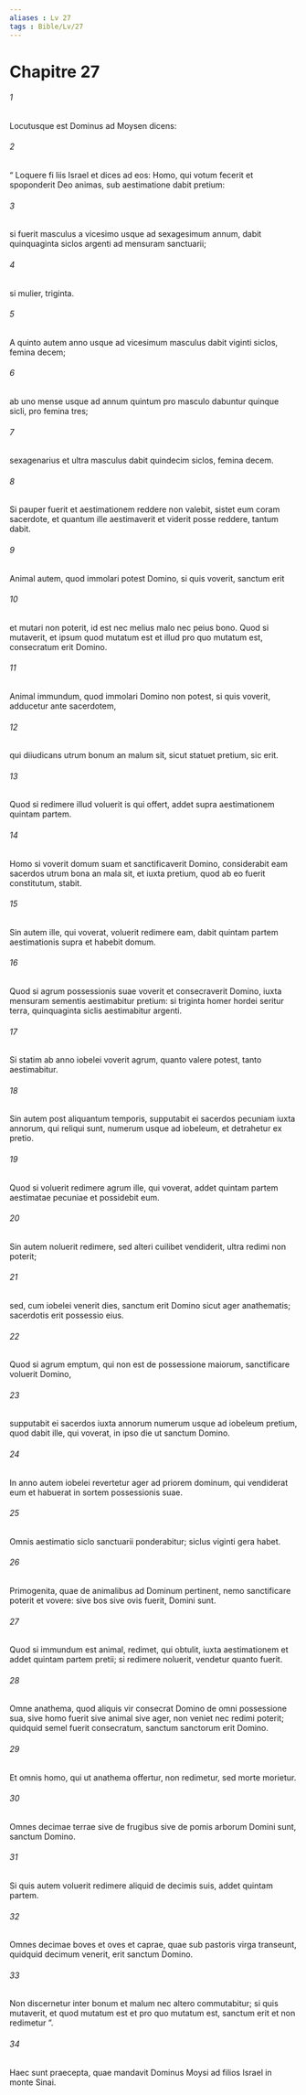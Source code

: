 ```yaml
---
aliases : Lv 27
tags : Bible/Lv/27
---
```


# Chapitre 27

###### 1
Locutusque est Dominus ad Moysen dicens: 
###### 2
“ Loquere fi liis Israel et dices ad eos: Homo, qui votum fecerit et spoponderit Deo animas, sub aestimatione dabit pretium: 
###### 3
si fuerit masculus a vicesimo usque ad sexagesimum annum, dabit quinquaginta siclos argenti ad mensuram sanctuarii; 
###### 4
si mulier, triginta. 
###### 5
A quinto autem anno usque ad vicesimum masculus dabit viginti siclos, femina decem; 
###### 6
ab uno mense usque ad annum quintum pro masculo dabuntur quinque sicli, pro femina tres; 
###### 7
sexagenarius et ultra masculus dabit quindecim siclos, femina decem. 
###### 8
Si pauper fuerit et aestimationem reddere non valebit, sistet eum coram sacerdote, et quantum ille aestimaverit et viderit posse reddere, tantum dabit.
###### 9
Animal autem, quod immolari potest Domino, si quis voverit, sanctum erit 
###### 10
et mutari non poterit, id est nec melius malo nec peius bono. Quod si mutaverit, et ipsum quod mutatum est et illud pro quo mutatum est, consecratum erit Domino. 
###### 11
Animal immundum, quod immolari Domino non potest, si quis voverit, adducetur ante sacerdotem, 
###### 12
qui diiudicans utrum bonum an malum sit, sicut statuet pretium, sic erit. 
###### 13
Quod si redimere illud voluerit is qui offert, addet supra aestimationem quintam partem.
###### 14
Homo si voverit domum suam et sanctificaverit Domino, considerabit eam sacerdos utrum bona an mala sit, et iuxta pretium, quod ab eo fuerit constitutum, stabit. 
###### 15
Sin autem ille, qui voverat, voluerit redimere eam, dabit quintam partem aestimationis supra et habebit domum.
###### 16
Quod si agrum possessionis suae voverit et consecraverit Domino, iuxta mensuram sementis aestimabitur pretium: si triginta homer hordei seritur terra, quinquaginta siclis aestimabitur argenti. 
###### 17
Si statim ab anno iobelei voverit agrum, quanto valere potest, tanto aestimabitur. 
###### 18
Sin autem post aliquantum temporis, supputabit ei sacerdos pecuniam iuxta annorum, qui reliqui sunt, numerum usque ad iobeleum, et detrahetur ex pretio. 
###### 19
Quod si voluerit redimere agrum ille, qui voverat, addet quintam partem aestimatae pecuniae et possidebit eum. 
###### 20
Sin autem noluerit redimere, sed alteri cuilibet vendiderit, ultra redimi non poterit; 
###### 21
sed, cum iobelei venerit dies, sanctum erit Domino sicut ager anathematis; sacerdotis erit possessio eius. 
###### 22
Quod si agrum emptum, qui non est de possessione maiorum, sanctificare voluerit Domino, 
###### 23
supputabit ei sacerdos iuxta annorum numerum usque ad iobeleum pretium, quod dabit ille, qui voverat, in ipso die ut sanctum Domino. 
###### 24
In anno autem iobelei revertetur ager ad priorem dominum, qui vendiderat eum et habuerat in sortem possessionis suae.
###### 25
Omnis aestimatio siclo sanctuarii ponderabitur; siclus viginti gera habet.
###### 26
Primogenita, quae de animalibus ad Dominum pertinent, nemo sanctificare poterit et vovere: sive bos sive ovis fuerit, Domini sunt. 
###### 27
Quod si immundum est animal, redimet, qui obtulit, iuxta aestimationem et addet quintam partem pretii; si redimere noluerit, vendetur quanto fuerit.
###### 28
Omne anathema, quod aliquis vir consecrat Domino de omni possessione sua, sive homo fuerit sive animal sive ager, non veniet nec redimi poterit; quidquid semel fuerit consecratum, sanctum sanctorum erit Domino. 
###### 29
Et omnis homo, qui ut anathema offertur, non redimetur, sed morte morietur.
###### 30
Omnes decimae terrae sive de frugibus sive de pomis arborum Domini sunt, sanctum Domino. 
###### 31
Si quis autem voluerit redimere aliquid de decimis suis, addet quintam partem. 
###### 32
Omnes decimae boves et oves et caprae, quae sub pastoris virga transeunt, quidquid decimum venerit, erit sanctum Domino. 
###### 33
Non discernetur inter bonum et malum nec altero commutabitur; si quis mutaverit, et quod mutatum est et pro quo mutatum est, sanctum erit et non redimetur ”.
###### 34
Haec sunt praecepta, quae mandavit Dominus Moysi ad filios Israel in monte Sinai.
